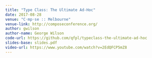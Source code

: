 ```yaml
---
title: "Type Class: The Ultimate Ad-Hoc"
date: 2017-08-28
venue: "C◦mp◦se :: Melbourne"
venue-link: http://composeconference.org/
author: gwilson
author-name: George Wilson
code-url: https://github.com/qfpl/typeclass-the-ultimate-ad-hoc
slides-base: slides.pdf
video-url: https://www.youtube.com/watch?v=2EdQFCP5mZ8
---
```

